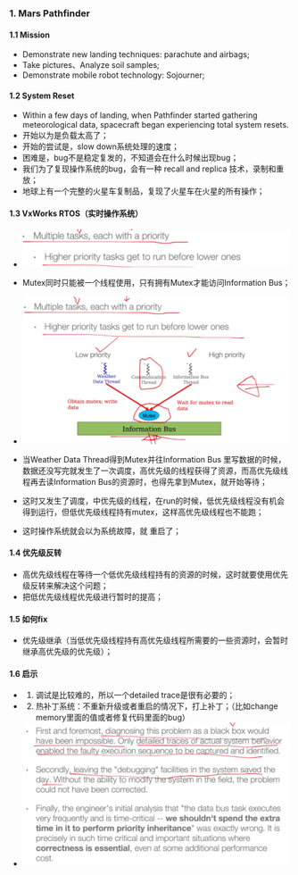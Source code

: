 ### 1. Mars Pathfinder
#### 1.1 Mission
- Demonstrate new landing techniques: parachute and airbags;
- Take pictures、Analyze soil samples;
- Demonstrate mobile robot technology: Sojourner;

#### 1.2 System Reset
- Within a few days of landing, when Pathfinder started gathering meteorological data, spacecraft began experiencing total system resets.
- 开始以为是负载太高了；
- 开始的尝试是，slow down系统处理的速度；
- 困难是，bug不是稳定复发的，不知道会在什么时候出现bug；
- 我们为了复现操作系统的bug，会有一种 recall and replica 技术，录制和重放；
- 地球上有一个完整的火星车复制品，复现了火星车在火星的所有操作；

#### 1.3 VxWorks RTOS（实时操作系统）
- ![image-20221212170010421](../img/test/202212121700512.png)

- Mutex同时只能被一个线程使用，只有拥有Mutex才能访问Information Bus；
- ![image-20221212170158960](../img/test/202212121701986.png)

- 当Weather Data Thread得到Mutex并往Information Bus 里写数据的时候，数据还没写完就发生了一次调度，高优先级的线程获得了资源，而高优先级线程再去读Information Bus的资源时，也得先拿到Mutex，就开始等待；
- 这时又发生了调度，中优先级的线程，在run的时候，低优先级线程没有机会得到运行，但低优先级线程持有mutex，这样高优先级线程也不能跑；
- 这时操作系统就会以为系统故障，就 重启了；

#### 1.4 优先级反转
- 高优先级线程在等待一个低优先级线程持有的资源的时候，这时就要使用优先级反转来解决这个问题；
- 把低优先级线程优先级进行暂时的提高；

#### 1.5 如何fix
- 优先级继承（当低优先级线程持有高优先级线程所需要的一些资源时，会暂时继承高优先级的优先级）；

#### 1.6 启示
- 1. 调试是比较难的，所以一个detailed trace是很有必要的；
- 2. 热补丁系统：不重新升级或者重启的情况下，打上补丁；（比如change memory里面的值或者修复代码里面的bug）
- ![image-20221212171358844](../img/test/202212121713870.png)
